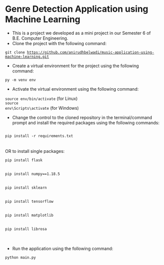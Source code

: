 # Genre Detection Application using Machine Learning

- This is a project we developed as a mini project in our Semester 6 of B.E. Computer Engineering.
- Clone the project with the following command:

<code>git clone https://github.com/anirudhbelwadi/music-application-using-machine-learning.git</code>

- Create a virtual environment for the project using the following command:

<code>py -m venv env</code>

- Activate the virtual environment using the following command:

<code>source env/bin/activate</code> (for Linux)
<br>
<code>source env\Scripts\activate</code> (for Windows)

- Change the control to the cloned repository in the terminal/command prompt and install the required packages using the following commands:

<code>
pip install -r requirements.txt
</code>
<br><br>
OR to install single packages:
<br>
<code>
pip install flask
</code>
<br>
<code>
pip install numpy==1.18.5
</code>
<br>
<code>
pip install sklearn
</code>
<br>
<code>
pip install tensorflow
</code>
<br>
<code>
pip install matplotlib
</code>
<br>
<code>
pip install librosa
</code>
<br><br>

- Run the application using the following command:

<code>python main.py</code>